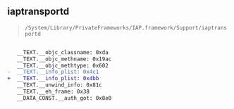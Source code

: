 ## iaptransportd

> `/System/Library/PrivateFrameworks/IAP.framework/Support/iaptransportd`

```diff

   __TEXT.__objc_classname: 0xda
   __TEXT.__objc_methname: 0x19ac
   __TEXT.__objc_methtype: 0x602
-  __TEXT.__info_plist: 0x4c1
+  __TEXT.__info_plist: 0x4bb
   __TEXT.__unwind_info: 0x81c
   __TEXT.__eh_frame: 0x38
   __DATA_CONST.__auth_got: 0x8e0

```
